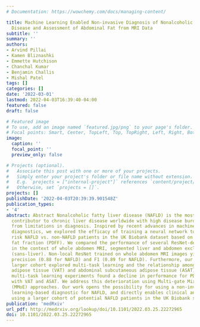 ```yaml
---
# Documentation: https://wowchemy.com/docs/managing-content/

title: Machine Learning Enabled Non-invasive Diagnosis of Nonalcoholic Fatty Liver
  Disease and Assessment of Abdominal Fat from MRI Data
subtitle: ''
summary: ''
authors:
- Arvind Pillai
- Kamen Bliznashki
- Emmette Hutchison
- Chanchal Kumar
- Benjamin Challis
- Mishal Patel
tags: []
categories: []
date: '2022-03-01'
lastmod: 2022-04-03T16:39:40-04:00
featured: false
draft: false

# Featured image
# To use, add an image named `featured.jpg/png` to your page's folder.
# Focal points: Smart, Center, TopLeft, Top, TopRight, Left, Right, BottomLeft, Bottom, BottomRight.
image:
  caption: ''
  focal_point: ''
  preview_only: false

# Projects (optional).
#   Associate this post with one or more of your projects.
#   Simply enter your project's folder or file name without extension.
#   E.g. `projects = ["internal-project"]` references `content/project/deep-learning/index.md`.
#   Otherwise, set `projects = []`.
projects: []
publishDate: '2022-04-03T20:39:39.901548Z'
publication_types:
- '4'
abstract: Abstract Nonalcoholic fatty liver disease (NAFLD) is the most rapidly growing
  contributor to chronic liver disease worldwide with high disease burden and suffers
  from limitations in diagnosis. Inspired by recent advances in machine learning digital
  diagnostics, we explored the efficacy of training a neural network to classify high
  risk NAFLD vs. non-NAFLD patients in the UK Biobank dataset based on proton density
  fat fraction (PDFF). We compared the performance of several ResNet-derived architectures
  in the context of whole abdomen MRI, segmented liver and abdomen excluding liver
  (sans-liver). Non-local ResNet trained on whole abdomen MRI images yielded the highest
  precision (0.88 for NAFLD) and F1 (0.89 for NAFLD). Furthermore, our work on a second,
  larger cohort explored multi-task learning and the relationship among PDFF, visceral
  adipose tissue (VAT) and abdominal subcutaneous adipose tissue (ASAT). Interestingly,
  multi-task learning experiments found a decline in performance for PDFF when combined
  with VAT and ASAT. We address this deterioration using Multi-gate Mixture-of-Experts
  (MMoE) approaches. Our work opens the possibility for using a non-invasive deep
  learning-based diagnostic for NAFLD, and directly enables clinical and genomic research
  using a larger cohort of potential NAFLD patients in the UK Biobank study.
publication: 'medRxiv'
url_pdf: http://medrxiv.org/lookup/doi/10.1101/2022.03.25.22272965
doi: 10.1101/2022.03.25.22272965
---
```

